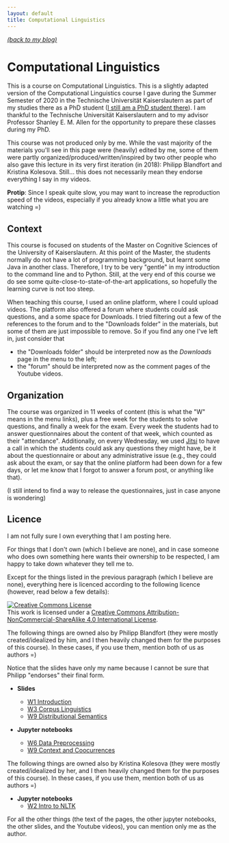 ```yaml
---
layout: default
title: Computational Linguistics
---
```


[_(back to my blog)_](https://jcbgamboa.github.io)


# Computational Linguistics

This is a course on Computational Linguistics. This is a slightly adapted
version of the Computational Linguistics course I gave during the Summer
Semester of 2020 in the Technische Universität Kaiserslautern as part of my
studies there as a PhD student
([I still am a PhD student there](https://jcbgamboa.github.io/public/pages/about/)).
I am thankful to the Technische Universität Kaiserslautern and to my
advisor Professor Shanley E. M. Allen for the opportunity to prepare these
classes during my PhD.

This course was not produced only by me. While the vast majority of the
materials you'll see in this page were (heavily) edited by me, some of
them were partly organized/produced/written/inspired by
two other people who also gave this lecture in its very first iteration
(in 2018): Philipp Blandfort and Kristina Kolesova.
Still... this does not necessarily mean they endorse everything I say in
my videos.

**Protip**: Since I speak quite slow, you may want to increase the
  reproduction speed of the videos, especially if you already know a little
  what you are watching =)


Context
-------

This course is focused on students of the Master on Cognitive Sciences of
the University of Kaiserslautern. At this point of the Master, the students
normally do not have a lot of programming background, but learnt some Java
in another class. Therefore, I try to be very "gentle" in my introduction
to the command line and to Python. Still, at the very end of this course
we do see some quite-close-to-state-of-the-art applications, so hopefully
the learning curve is not too steep.

When teaching this course, I used an online platform, where I could upload
videos. The platform also offered a forum where students could ask
questions, and a some space for Downloads.
I tried filtering out a few of the references to the
forum and to the "Downloads folder" in the materials, but some of them are
just impossible to remove. So if you find any one I've left in, just
consider that
 * the "Downloads folder" should be interpreted now as the _Downloads_ page
   in the menu to the left;
 * the "forum" should be interpreted now as the comment pages of the
   Youtube videos.


Organization
------------

The course was organized in 11 weeks of content (this is what the "W"
means in the menu links), plus a free week for the
students to solve questions, and finally a week for the exam. Every week
the students had to answer questionnaires about the content of that week,
which counted as their "attendance". Additionally, on every
Wednesday, we used
[Jitsi](https://meet.jit.si/)
to have a call in which the students could ask any questions they might
have, be it about the questionnaire or about any administrative issue
(e.g., they could ask about the exam, or say that the online platform
had been down for a few days, or let me know that I forgot to answer a
forum post, or anything like that).

(I still intend to find a way to release the questionnaires, just in case
anyone is wondering)


Licence
-------

I am not fully sure I own everything that I am posting here.

For things that I don't own (which I believe are none),
and in case someone who does own something here wants their ownership to be
respected, I am happy to take down whatever they tell me to.

Except for the things listed in the previous paragraph
(which I believe are none), everything here
is licenced according to the following licence (however, read below a few
details):

<a rel="license" href="http://creativecommons.org/licenses/by-nc-sa/4.0/"><img alt="Creative Commons License" style="border-width:0" src="https://i.creativecommons.org/l/by-nc-sa/4.0/88x31.png" /></a><br />This work is licensed under a <a rel="license" href="http://creativecommons.org/licenses/by-nc-sa/4.0/">Creative Commons Attribution-NonCommercial-ShareAlike 4.0 International License</a>.


The following things are owned also by Philipp Blandfort (they were mostly
created/idealized by him, and I then heavily changed them for the purposes
of this course).
In these cases, if you use them, mention both of us as authors =)

Notice that the slides have only my name because I cannot be sure that
Philipp "endorses" their final form.

 * **Slides**
    * [W1 Introduction]({{site.baseurl}}/slides/01_introduction_SS2020.pdf)
    * [W3 Corpus Linguistics]({{site.baseurl}}/slides/03_corpus_linguistics.pdf)
    * [W9 Distributional Semantics]({{site.baseurl}}/slides/09_distributional_semantics.pdf)

 * **Jupyter notebooks**
    * [W6 Data Preprocessing]({{site.baseurl}}/notebooks/W6_Preprocessing.ipynb)
    * [W9 Context and Coocurrences]({{site.baseurl}}/notebooks/W9_ContextAndCooccurrences.ipynb)

The following things are owned also by Kristina Kolesova (they were mostly
created/idealized by her, and I then heavily changed them for the purposes
of this course).
In these cases, if you use them, mention both of us as authors =)

 * **Jupyter notebooks**
    * [W2 Intro to NLTK]({{site.baseurl}}/notebooks/W2_Intro_to_NLTK.ipynb)


For all the other things (the text of the pages, the other jupyter
notebooks, the other slides, and the Youtube videos), you can mention only me
as the author.


